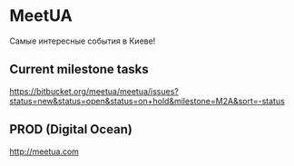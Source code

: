 # MeetUA
Самые интересные события в Киеве!

## Current milestone tasks
https://bitbucket.org/meetua/meetua/issues?status=new&status=open&status=on+hold&milestone=M2A&sort=-status

## PROD (Digital Ocean)

http://meetua.com